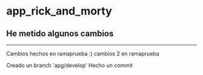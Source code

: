 # app_rick_and_morty

He metido algunos cambios
-------
-------

Cambios hechos en ramaprueba :)
cambios 2 en ramaprueba

Creado un branch 'apg/develop'
Hecho un commit
